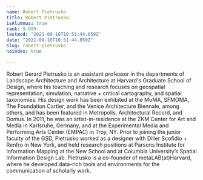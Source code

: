 ```yaml
---
name: Robert Pietrusko
title: Robert Pietrusko
isAlumnus: true
rank: 9.999
lastmod: "2021-09-16T10:51:44.859Z"
date: "2021-09-16T10:51:44.859Z"
slug: robert-pietrusko
noindex: true

---
```

Robert Gerard Pietrusko is an assistant professor in the departments of Landscape Architecture and Architecture at Harvard's Graduate School of Design, where his teaching and research focuses on geospatial representation, simulation, narrative + critical cartography, and spatial taxonomies. His design work has been exhibited at the MoMA, SFMOMA, The Foundation Cartier, and the Venice Architecture Biennale, among others, and has been featured in Metropolis, Architectural Record, and Domus. In 2011, he was an artist-in-residence at the ZKM Center for Art and Media in Karlsruhe, Germany, and at the Experimental Media and Performing Arts Center (EMPAC) in Troy, NY. Prior to joining the junior faculty of the GSD, Pietrusko worked as a designer with Diller Scofidio + Renfro in New York, and held research positions at Parsons Institute for Information Mapping at the New School and at Columbia University’s Spatial Information Design Lab. Pietrusko is a co-founder of metaLAB(at)Harvard, where he developed data-rich tools and environments for the communication of scholarly work.